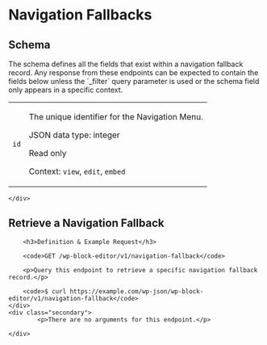 ---
---

# Navigation Fallbacks

<section class="route">
	<div class="primary">
		<h2>Schema</h2>
<p>The schema defines all the fields that exist within a navigation fallback record. Any response from these endpoints can be expected to contain the fields below unless the `_filter` query parameter is used or the schema field only appears in a specific context.</p>
<table class="attributes">
			<tr id="schema-id">
			<td>
				<code>id</code>
			</td>
			<td>
				<p>The unique identifier for the Navigation Menu.</p>
				<p class="type">
					JSON data type: integer				</p>
									<p class="read-only">Read only</p>
								<p class="context">Context: <code>view</code>, <code>edit</code>, <code>embed</code></p>
							</td>
		</tr>
	</table>

	</div>
</section>

<div><section class="route">
	<div class="primary">
		<h2>Retrieve a Navigation Fallback</h2>

		<h3>Definition & Example Request</h3>

		<code>GET /wp-block-editor/v1/navigation-fallback</code>

		<p>Query this endpoint to retrieve a specific navigation fallback record.</p>

		<code>$ curl https://example.com/wp-json/wp-block-editor/v1/navigation-fallback</code>
	</div>
	<div class="secondary">
			<p>There are no arguments for this endpoint.</p>

	</div>
</section>
</div>
